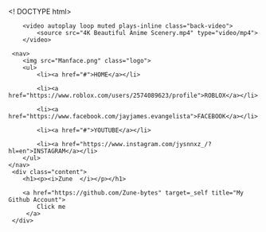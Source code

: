 <! DOCTYPE html> 
<html>
<head>
    <meta name="viewport" content="width=device-width, initial-scale=1.0">
    <title>Zune's Website</title>
    <link rel="stylesheet" href="style.css">
</head>
<body>
   <div class="hero">

        <video autoplay loop muted plays-inline class="back-video">
            <source src="4K Beautiful Anime Scenery.mp4" type="video/mp4">
        </video>

     <nav>
        <img src="Manface.png" class="logo">
        <ul>
            <li><a href="#">HOME</a></li>            
            
            <li><a href="https://www.roblox.com/users/2574089623/profile">ROBLOX</a></li>
            
            <li><a href="https://www.facebook.com/jayjames.evangelista">FACEBOOK</a></li>

            <li><a href="#">YOUTUBE</a></li>

            <li><a href="https://www.instagram.com/jysnnxz_/?hl=en">INSTAGRAM</a></li>
        </ul>
    </nav>
     <div class="content">
        <h1><p><i>Zune  </i></p></h1>
        
        <a href="https://github.com/Zune-bytes" target=_self title="My Github Account">
            Click me
         </a>
     </div> 
   </div>
</body>
</html>            
